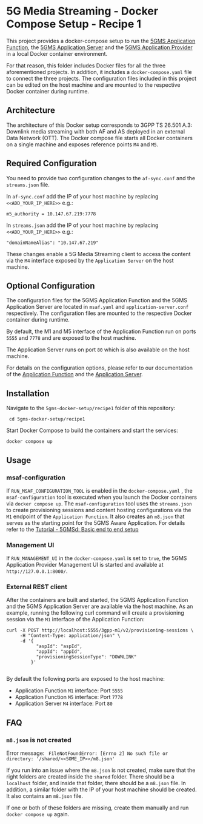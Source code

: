 # 5G Media Streaming - Docker Compose Setup - Recipe 1

This project provides a docker-compose setup to run
the [5GMS Application Function](https://github.com/5G-MAG/rt-5gms-application-function),
the [5GMS Application Server](https://github.com/5G-MAG/rt-5gms-application-server) and
the [5GMS Application Provider](https://github.com/5G-MAG/rt-5gms-application-provider)
in a local Docker container environment.

For that reason, this folder includes Docker files for all the three aforementioned projects. In addition, it includes a
`docker-compose.yaml` file to connect the three projects. The configuration files included in this project can be edited
on the
host machine and
are mounted to the respective Docker container during runtime.

## Architecture

The architecture of this Docker setup corresponds to 3GPP TS 26.501 A.3: Downlink media streaming with both AF and AS
deployed in an external Data Network (OTT). The Docker compose file starts all Docker containers on a single machine
and exposes reference points `M4` and `M5`.

## Required Configuration

You need to provide two configuration changes to the `af-sync.conf` and the `streams.json` file.

In `af-sync.conf` add the IP of your host machine by replacing `<<ADD_YOUR_IP_HERE>>` e.g.:

````
m5_authority = 10.147.67.219:7778
````

In `streams.json` add the IP of your host machine by replacing `<<ADD_YOUR_IP_HERE>>` e.g.:

````
"domainNameAlias": "10.147.67.219"
````

These changes enable a 5G Media Streaming client to access the content via the `M4` interface exposed by the
`Application Server` on the host machine.

## Optional Configuration

The configuration files for the 5GMS Application Function and the 5GMS Application Server are located in `msaf.yaml` and
`application-server.conf` respectively. The configuration files are mounted to the respective Docker container during
runtime.

By default, the M1 and M5 interface of the Application Function run on ports
`5555` and `7778` and are exposed to the host machine.

The Application Server runs on port `80` which is also available on the host machine.

For details on the configuration options, please refer to our documentation of
the [Application Function](https://5g-mag.github.io/Getting-Started/pages/5g-media-streaming/usage/application-function/configuration-5GMSAF.html)
and
the [Application Server](https://5g-mag.github.io/Getting-Started/pages/5g-media-streaming/usage/application-server/testing-AS.html#testing).

## Installation

Navigate to the `5gms-docker-setup/recipe1` folder of this repository:

` cd 5gms-docker-setup/recipe1`

Start Docker Compose to build the containers and start the services:

`docker compose up`

## Usage

### msaf-configuration

If `RUN_MSAF_CONFIGURATION_TOOL` is enabled in the `docker-compose.yaml` , the `msaf-configuration` tool is executed
when you launch the Docker containers via `docker compose up`. The
`msaf-configuration` tool uses the `streams.json` to create provisioning sessions and content hosting configurations via
the `M1` endpoint of the `Application Function`. It
also creates an `m8.json` that serves as the starting point for the 5GMS Aware Application. For details refer to
the [Tutorial - 5GMSd: Basic end to end setup](https://5g-mag.github.io/Getting-Started/pages/5g-media-streaming/tutorials/end-to-end.html)

### Management UI

If `RUN_MANAGEMENT_UI` in the `docker-compose.yaml` is set to `true`, the 5GMS Application Provider Management UI is
started and available at `http://127.0.0.1:8000/`.

### External REST client

After the containers are built and started, the 5GMS Application Function and the 5GMS Application Server are available
via the host machine. As an example, running the following curl command will create a provisioning session via the `M1`
interface of the Application Function:

````shell
curl -X POST http://localhost:5555/3gpp-m1/v2/provisioning-sessions \
     -H "Content-Type: application/json" \
     -d '{
           "aspId": "aspId",
           "appId": "appId",
           "provisioningSessionType": "DOWNLINK"
         }'
        
````

By default the following ports are exposed to the host machine:

* Application Function `M1` interface: Port `5555`
* Application Function `M5` interface: Port `7778`
* Application Server `M4` interface: Port `80`

## FAQ

### `m8.json` is not created

Error message: ` FileNotFoundError: [Errno 2] No such file or directory: '/shared/<<SOME_IP>>/m8.json'`

If you run into an issue where the `m8.json` is not created, make sure that the right folders are created inside the
`shared`
folder. There should be a `localhost` folder, and inside that folder, there should be a `m8.json` file. In addition, a
similar folder with the IP of your host machine should be created. It also contains an `m8.json` file.

If one or both of these folders are missing, create them manually and run `docker compose up` again.
